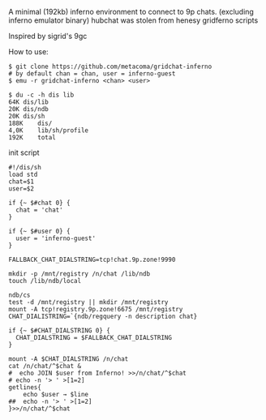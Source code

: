 A minimal (192kb) inferno environment to connect to 9p chats. (excluding inferno emulator binary)
hubchat was stolen from henesy gridferno scripts

Inspired by sigrid's 9gc

How to use: 
```
$ git clone https://github.com/metacoma/gridchat-inferno
# by default chan = chan, user = inferno-guest
$ emu -r gridchat-inferno <chan> <user>
```

```
$ du -c -h dis lib
64K	dis/lib
20K	dis/ndb
20K	dis/sh
188K	dis/
4,0K	lib/sh/profile
192K	total
```

init script
```shell
#!/dis/sh
load std
chat=$1
user=$2

if {~ $#chat 0} {
  chat = 'chat'
}

if {~ $#user 0} {
  user = 'inferno-guest'
}

FALLBACK_CHAT_DIALSTRING=tcp!chat.9p.zone!9990

mkdir -p /mnt/registry /n/chat /lib/ndb
touch /lib/ndb/local

ndb/cs
test -d /mnt/registry || mkdir /mnt/registry
mount -A tcp!registry.9p.zone!6675 /mnt/registry
CHAT_DIALISTRING=`{ndb/regquery -n description chat}

if {~ $#CHAT_DIALSTRING 0} {
  CHAT_DIALSTRING = $FALLBACK_CHAT_DIALSTRING
}

mount -A $CHAT_DIALSTRING /n/chat
cat /n/chat/^$chat &
#  echo JOIN $user from Inferno! >>/n/chat/^$chat
# echo -n '> ' >[1=2]
getlines{
	echo $user → $line
##	echo -n '> ' >[1=2]
}>>/n/chat/^$chat
```
